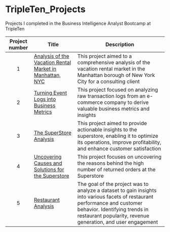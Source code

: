 # TripleTen_Projects
Projects I completed in the Business Intelligence Analyst  Bootcamp at TripleTen

| Project number | Title | Description |
| :-----------: | ----------- |----------- |
| 1 | [Analysis of the Vacation Rental Market in Manhattan, NYC](https://docs.google.com/spreadsheets/d/18yFU87HB1S8XDLLpevbF_HkzH2Ax4HQLxV0LI3774Yk/edit#gid=213552493)| This project aimed to a comprehensive analysis of the vacation rental market in the Manhattan borough of New York City for a consulting client|
| 2 | [Turning Event Logs into Business Metrics](https://docs.google.com/spreadsheets/d/1kg4thiq9IOQod0dQKUKpTZc_fpJuF09mCQ4AkKJFQ-I/edit#gid=38637670)|This project focused on analyzing raw transaction logs from an e-commerce company to derive valuable business metrics and insights |
| 3 | [The SuperStore Analysis](https://public.tableau.com/app/profile/yulimar.rivero/viz/Superstore_project_17098741327520/Dashboard5)| This project aimed to provide actionable insights to the superstore, enabling it to optimize its operations, improve profitability, and enhance customer satisfaction|
| 4 | [Uncovering Causes and Solutions for the Superstore](https://public.tableau.com/app/profile/yulimar.rivero/viz/StoryTelling_Project/Story1) | This project focuses on uncovering the reasons behind the high number of returned orders at the Superstore |
| 5 | [Restaurant Analysis](https://public.tableau.com/app/profile/yulimar.rivero/viz/FinalProject-RestaurantsAnalysis/Story) | The goal of the project was to analyze a dataset to gain insights into various facets of restaurant performance and customer behavior. Identifying trends in restaurant popularity, revenue generation, and user engagement|
